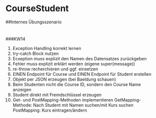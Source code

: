 # CourseStudent
##Internes Übungsszenario
#
###KW14

1. Exception Handling korrekt lernen
2. try-catch Block nutzen
3. Ecxeption muss explizit den Namen des Datensatzes zurückgeben
4. Fehler muss explizit erklärt werden (eigene super(message))
5. re-throw recherchieren und ggf. einsetzen
6. EINEN Endpoint für Course und EINEN Endpoint für Student erstellen
7. Objekt per JSON erzeugen (bei Baeldung schauen)
8. Beim Studenten nicht die Course ID, sondern den Course Name anzeigen
9. Student direkt mit Fremdschlüssel erzeugen
10. Get- und PostMapping-Methoden implementieren
    GetMapping-Methode: Nach Student mit Namen suchen/mit Kurs suchen
    PostMapping: Kurs eintragen/ändern